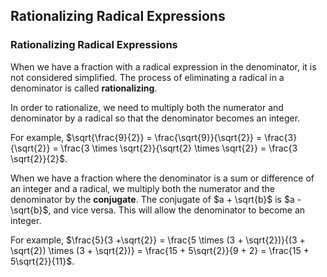 Rationalizing Radical Expressions
-------

### Rationalizing Radical Expressions

When we have a fraction with a radical expression in the denominator, it is not considered simplified. The process of eliminating a radical in a denominator is called **rationalizing**. 

In order to rationalize, we need to multiply both the numerator and denominator by a radical so that the denominator becomes an integer.

For example, $\sqrt{\frac{9}{2}} = \frac{\sqrt{9}}{\sqrt{2}} = \frac{3}{\sqrt{2}} = \frac{3 \times \sqrt{2}}{\sqrt{2} \times \sqrt{2}} = \frac{3 \sqrt{2}}{2}$.

When we have a fraction where the denominator is a sum or difference of an integer and a radical, we multiply both the numerator and the denominator by the **conjugate**. The conjugate of $a + \sqrt{b}$ is $a - \sqrt{b}$, and vice versa. This will allow the denominator to become an integer.

For example, $\frac{5}{3 +\sqrt{2}} = \frac{5 \times (3 + \sqrt{2})}{(3 + \sqrt{2}) \times (3 + \sqrt{2})} = \frac{15 + 5\sqrt{2}}{9 + 2} = \frac{15 + 5\sqrt{2}}{11}$.